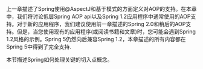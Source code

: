 上一章描述了Spring使用@AspectJ和基于模式的方面定义对AOP的支持。在本章中，我们将讨论低层Spring AOP api以及Spring 1.2应用程序中通常使用的AOP支持。对于新的应用程序，我们建议使用前一章描述的Spring 2.0和稍后的AOP支持。但是，当您使用现有的应用程序(或阅读书籍和文章)时，您可能会遇到Spring 1.2风格的示例。Spring 5仍然向后兼容Spring 1.2，本章描述的所有内容都在Spring 5中得到了完全支持.

本节描述Spring如何处理关键的切入点概念。
